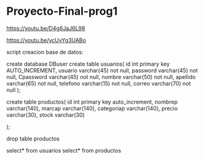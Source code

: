 # Proyecto-Final-prog1
https://youtu.be/D4g6JaJ6L98

https://youtu.be/ycUyYg3UABo


script creacion base de datos:


create database DBuser
create table usuarios(
id int primary key AUTO_INCREMENT,
usuario varchar(45) not null,
password varchar(45) not null,
Cpassword varchar(45) not null,
nombre varchar(50) not null,
apellido varchar(65) not null,
telefono varchar(15) not null,
correo varchar(70) not null
);

create table productos(
id int primary key auto_increment,
nombrep varchar(140),
marcap varchar(140),
categoriap varchar(140),
precio varchar(30),
stock varchar(30)

);

drop table productos

select* from usuarios
select* from productos
